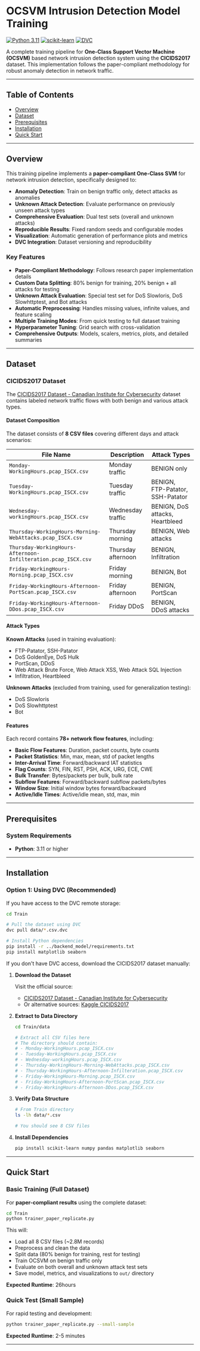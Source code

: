 # OCSVM Intrusion Detection Model Training

[![Python 3.11](https://img.shields.io/badge/python-3.11-blue.svg)](https://www.python.org/downloads/release/python-3110/)
[![scikit-learn](https://img.shields.io/badge/scikit--learn-1.3.2-orange.svg)](https://scikit-learn.org/)
[![DVC](https://img.shields.io/badge/DVC-enabled-945DD6.svg)](https://dvc.org/)

A complete training pipeline for **One-Class Support Vector Machine (OCSVM)** based network intrusion detection system using the **CICIDS2017** dataset. This implementation follows the paper-compliant methodology for robust anomaly detection in network traffic.

---

##  Table of Contents

- [Overview](#overview)
- [Dataset](#dataset)
- [Prerequisites](#prerequisites)
- [Installation](#installation)
- [Quick Start](#quick-start)
---

##  Overview

This training pipeline implements a **paper-compliant One-Class SVM** for network intrusion detection, specifically designed to:

-  **Anomaly Detection**: Train on benign traffic only, detect attacks as anomalies
-  **Unknown Attack Detection**: Evaluate performance on previously unseen attack types
-  **Comprehensive Evaluation**: Dual test sets (overall and unknown attacks)
-  **Reproducible Results**: Fixed random seeds and configurable modes
-  **Visualization**: Automatic generation of performance plots and metrics
-  **DVC Integration**: Dataset versioning and reproducibility

### Key Features

- **Paper-Compliant Methodology**: Follows research paper implementation details
- **Custom Data Splitting**: 80% benign for training, 20% benign + all attacks for testing
- **Unknown Attack Evaluation**: Special test set for DoS Slowloris, DoS Slowhttptest, and Bot attacks
- **Automatic Preprocessing**: Handles missing values, infinite values, and feature scaling
- **Multiple Training Modes**: From quick testing to full dataset training
- **Hyperparameter Tuning**: Grid search with cross-validation
- **Comprehensive Outputs**: Models, scalers, metrics, plots, and detailed summaries

---

##  Dataset

### CICIDS2017 Dataset

The [CICIDS2017 Dataset - Canadian Institute for Cybersecurity](https://www.unb.ca/cic/datasets/ids-2017.html) dataset contains labeled network traffic flows with both benign and various attack types.

#### Dataset Composition

The dataset consists of **8 CSV files** covering different days and attack scenarios:

| File Name | Description | Attack Types |
|-----------|-------------|--------------|
| `Monday-WorkingHours.pcap_ISCX.csv` | Monday traffic | BENIGN only |
| `Tuesday-WorkingHours.pcap_ISCX.csv` | Tuesday traffic | BENIGN, FTP-Patator, SSH-Patator |
| `Wednesday-workingHours.pcap_ISCX.csv` | Wednesday traffic | BENIGN, DoS attacks, Heartbleed |
| `Thursday-WorkingHours-Morning-WebAttacks.pcap_ISCX.csv` | Thursday morning | BENIGN, Web attacks |
| `Thursday-WorkingHours-Afternoon-Infilteration.pcap_ISCX.csv` | Thursday afternoon | BENIGN, Infiltration |
| `Friday-WorkingHours-Morning.pcap_ISCX.csv` | Friday morning | BENIGN, Bot |
| `Friday-WorkingHours-Afternoon-PortScan.pcap_ISCX.csv` | Friday afternoon | BENIGN, PortScan |
| `Friday-WorkingHours-Afternoon-DDos.pcap_ISCX.csv` | Friday DDoS | BENIGN, DDoS attacks |

#### Attack Types

**Known Attacks** (used in training evaluation):
- FTP-Patator, SSH-Patator
- DoS GoldenEye, DoS Hulk
- PortScan, DDoS
- Web Attack  Brute Force, Web Attack  XSS, Web Attack  SQL Injection
- Infiltration, Heartbleed

**Unknown Attacks** (excluded from training, used for generalization testing):
- DoS Slowloris
- DoS Slowhttptest
- Bot

#### Features

Each record contains **78+ network flow features**, including:
- **Basic Flow Features**: Duration, packet counts, byte counts
- **Packet Statistics**: Min, max, mean, std of packet lengths
- **Inter-Arrival Time**: Forward/backward IAT statistics
- **Flag Counts**: SYN, FIN, RST, PSH, ACK, URG, ECE, CWE
- **Bulk Transfer**: Bytes/packets per bulk, bulk rate
- **Subflow Features**: Forward/backward subflow packets/bytes
- **Window Size**: Initial window bytes forward/backward
- **Active/Idle Times**: Active/idle mean, std, max, min

---

##  Prerequisites

### System Requirements

- **Python**: 3.11 or higher

---

##  Installation

### Option 1: Using DVC (Recommended)

If you have access to the DVC remote storage:

```bash
cd Train

# Pull the dataset using DVC
dvc pull data/*.csv.dvc

# Install Python dependencies
pip install -r ../backend_model/requirements.txt
pip install matplotlib seaborn
```



If you don't have DVC access, download the CICIDS2017 dataset manually:

1. **Download the Dataset**
   
   Visit the official source:
   - [CICIDS2017 Dataset - Canadian Institute for Cybersecurity](https://www.unb.ca/cic/datasets/ids-2017.html)
   - Or alternative sources: [Kaggle CICIDS2017](https://www.kaggle.com/datasets/cicdataset/cicids2017)

2. **Extract to Data Directory**

   ```bash
   cd Train/data
   
   # Extract all CSV files here
   # The directory should contain:
   # - Monday-WorkingHours.pcap_ISCX.csv
   # - Tuesday-WorkingHours.pcap_ISCX.csv
   # - Wednesday-workingHours.pcap_ISCX.csv
   # - Thursday-WorkingHours-Morning-WebAttacks.pcap_ISCX.csv
   # - Thursday-WorkingHours-Afternoon-Infilteration.pcap_ISCX.csv
   # - Friday-WorkingHours-Morning.pcap_ISCX.csv
   # - Friday-WorkingHours-Afternoon-PortScan.pcap_ISCX.csv
   # - Friday-WorkingHours-Afternoon-DDos.pcap_ISCX.csv
   ```

3. **Verify Data Structure**

   ```bash
   # From Train directory
   ls -lh data/*.csv
   
   # You should see 8 CSV files
   ```

4. **Install Dependencies**

   ```bash
   pip install scikit-learn numpy pandas matplotlib seaborn
   ```

---

##  Quick Start

### Basic Training (Full Dataset)

For **paper-compliant results** using the complete dataset:

```bash
cd Train
python trainer_paper_replicate.py
```

This will:
- Load all 8 CSV files (~2.8M records)
- Preprocess and clean the data
- Split data (80% benign for training, rest for testing)
- Train OCSVM on benign traffic only
- Evaluate on both overall and unknown attack test sets
- Save model, metrics, and visualizations to `out/` directory

**Expected Runtime**: 26hours

### Quick Test (Small Sample)

For rapid testing and development:

```bash
python trainer_paper_replicate.py --small-sample
```

**Expected Runtime**: 2-5 minutes

---